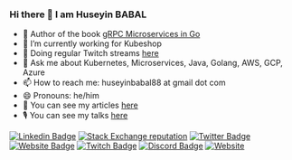 ### Hi there 👋 I am Huseyin BABAL

- 📕 Author of the book [gRPC Microservices in Go](https://shortener.manning.com/44lB)
- 🔭 I’m currently working for Kubeshop
- 👯 Doing regular Twitch streams [here](https://twitch.tv/huseyinbabal)
- 💬 Ask me about Kubernetes, Microservices, Java, Golang, AWS, GCP, Azure
- 📫 How to reach me: huseyinbabal88 at gmail dot com
- 😄 Pronouns: he/him
- 📖  You can see my articles [here](https://huseyinbabal.com)
- 🎙️ You can see my talks [here](https://huseyinbabal.com/my-talks/)

[![Linkedin Badge](https://img.shields.io/badge/-huseyinbabal-blue?style=flat-square&logo=Linkedin&logoColor=white&link=https://www.linkedin.com/in/huseyinbabal/)](https://www.linkedin.com/in/huseyinbabal/)
[![Stack Exchange reputation](https://img.shields.io/stackexchange/stackoverflow/r/1796105?style=flat-square)](https://stackoverflow.com/users/1796105/h%c3%bcseyin-babal)
[![Twitter Badge](https://img.shields.io/badge/-huseyinbabal-blue?style=flat-square&logo=Twitter&logoColor=white&link=https://www.twitter.com/huseyinbabal/)](https://www.twitter.com/huseyinbabal/)
[![Website Badge](https://img.shields.io/website?down_color=red&down_message=down&label=https%3A%2F%2Fhuseyinbabal.com&up_color=green&up_message=up&url=https%3A%2F%2Fhuseyinbabal.com)](https://huseyinbabal.com)
[![Twitch Badge](https://img.shields.io/twitch/status/huseyinbabal?style=social)](https://www.twitch.tv/huseyinbabal)
[![Discord Badge](https://img.shields.io/discord/847031200665436200?label=Discord)](https://discord.gg/CDVZpPMYBH)
[![Website](https://img.shields.io/website?label=LiveCodingTurkey&url=https%3A%2F%2Fkommunity.com%2Flivecodingturkey)](https://kommunity.com/livecodingturkey)

